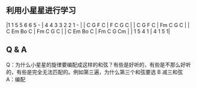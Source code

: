 ## 利用小星星进行学习

|1 1 5 5 6 6 5 -  | 4 4 3 3 2 2 1 - |
| C   G   F   C    | F   C   G   C   |
| C   G   F   C    | Fm   C   G   C   |
| C   Em   Bo   C    | Fm   C   G   C   |
| C   Em   Bo   C    | Fm   C   G   Cm   |
| 1 5 4 1 | 4 1 5 1|

## Q & A
Q：为什么小星星的旋律要编配成这样的和弦？有些是好听的，有些是不那么好听的，有些是完全无法匹配的。例如第三遍，为什么第三个和弦要选 B  减三和弦
A：编配



